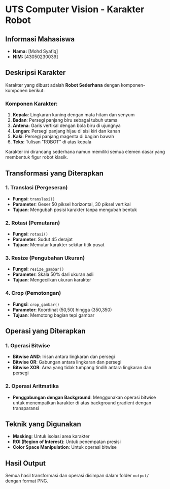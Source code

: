 # UTS Computer Vision - Karakter Robot

## Informasi Mahasiswa
- **Nama:** [Mohd Syafiq]
- **NIM:** [43050230039]

## Deskripsi Karakter
Karakter yang dibuat adalah **Robot Sederhana** dengan komponen-komponen berikut:

### Komponen Karakter:
1. **Kepala**: Lingkaran kuning dengan mata hitam dan senyum
2. **Badan**: Persegi panjang biru sebagai tubuh utama
3. **Antena**: Garis vertikal dengan bola biru di ujungnya
4. **Lengan**: Persegi panjang hijau di sisi kiri dan kanan
5. **Kaki**: Persegi panjang magenta di bagian bawah
6. **Teks**: Tulisan "ROBOT" di atas kepala

Karakter ini dirancang sederhana namun memiliki semua elemen dasar yang membentuk figur robot klasik.

## Transformasi yang Diterapkan

### 1. Translasi (Pergeseran)
- **Fungsi**: `translasi()`
- **Parameter**: Geser 50 piksel horizontal, 30 piksel vertikal
- **Tujuan**: Mengubah posisi karakter tanpa mengubah bentuk

### 2. Rotasi (Pemutaran)
- **Fungsi**: `rotasi()`
- **Parameter**: Sudut 45 derajat
- **Tujuan**: Memutar karakter sekitar titik pusat

### 3. Resize (Pengubahan Ukuran)
- **Fungsi**: `resize_gambar()`
- **Parameter**: Skala 50% dari ukuran asli
- **Tujuan**: Mengecilkan ukuran karakter

### 4. Crop (Pemotongan)
- **Fungsi**: `crop_gambar()`
- **Parameter**: Koordinat (50,50) hingga (350,350)
- **Tujuan**: Memotong bagian tepi gambar

## Operasi yang Diterapkan

### 1. Operasi Bitwise
- **Bitwise AND**: Irisan antara lingkaran dan persegi
- **Bitwise OR**: Gabungan antara lingkaran dan persegi  
- **Bitwise XOR**: Area yang tidak tumpang tindih antara lingkaran dan persegi

### 2. Operasi Aritmatika
- **Penggabungan dengan Background**: Menggunakan operasi bitwise untuk menempatkan karakter di atas background gradient dengan transparansi

## Teknik yang Digunakan
- **Masking**: Untuk isolasi area karakter
- **ROI (Region of Interest)**: Untuk penempatan presisi
- **Color Space Manipulation**: Untuk operasi bitwise

## Hasil Output
Semua hasil transformasi dan operasi disimpan dalam folder `output/` dengan format PNG.